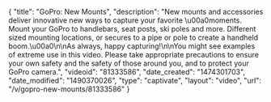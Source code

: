 {
    "title": "GoPro: New Mounts",
    "description": "New mounts and accessories deliver innovative new ways to capture your favorite \u00a0moments. Mount your GoPro to handlebars, seat posts, ski poles and more. Different sized mounting locations, or secures to a pipe or pole to create a handheld boom.\u00a0\n\nAs always, happy capturing!\n\nYou might see examples of extreme use in this video. Please take appropriate precautions to ensure your own safety and the safety of those around you, and to protect your GoPro camera.",
    "videoid": "81333586",
    "date_created": "1474301703",
    "date_modified": "1490370026",
    "type": "captivate",
    "layout": "video",
    "url": "\/v\/gopro-new-mounts\/81333586"
}